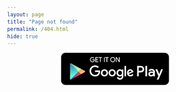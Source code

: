 ```yaml
---
layout: page
title: "Page not found"
permalink: /404.html
hide: true
---
```

<html>
<head>
<meta name="viewport" content="width=device-width, initial-scale=1">
<style>
img {
  display: block;
  margin-left: auto;
  margin-right: auto;
}
</style>
</head>
<body>
<a href="https://play.google.com/store/apps/details?id=com.SahihBukhari" title="About Me"><img src="assets/playstore.png" alt="Paris" style="width:50%;"></a>
</body>
</html>
